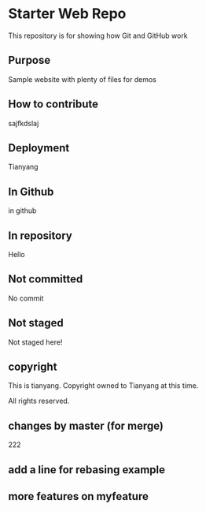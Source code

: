 # Starter Web Repo

This repository is for showing how Git and GitHub work

## Purpose

Sample website with plenty of files for demos

## How to contribute

sajfkdslaj

## Deployment

Tianyang

## In Github

in github

## In repository

Hello

## Not committed 

No commit

## Not staged

Not staged here!

## copyright

This is tianyang. Copyright owned to Tianyang at this time.

All rights reserved.

## changes by master (for merge)

222

## add a line for rebasing example

## more features on myfeature